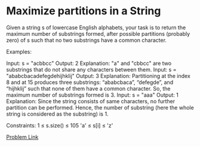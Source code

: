 # Maximize partitions in a String

Given a string s of lowercase English alphabets, your task is to return the maximum number of substrings formed, after possible partitions (probably zero) of s such that no two substrings have a common character.

Examples:

Input: s = "acbbcc"
Output: 2
Explanation: "a" and "cbbcc" are two substrings that do not share any characters between them.
Input: s = "ababcbacadefegdehijhklij"
Output: 3
Explanation: Partitioning at the index 8 and at 15 produces three substrings: “ababcbaca”, “defegde”, and “hijhklij” such that none of them have a common character. So, the maximum number of substrings formed is 3.
Input: s = "aaa"
Output: 1
Explanation: Since the string consists of same characters, no further partition can be performed. Hence, the number of substring (here the whole string is considered as the substring) is 1.


Constraints:
1 ≤ s.size() ≤ 105
'a' ≤ s[i] ≤ 'z' 

[Problem Link](https://www.geeksforgeeks.org/problems/maximize-partitions-in-a-string/1)